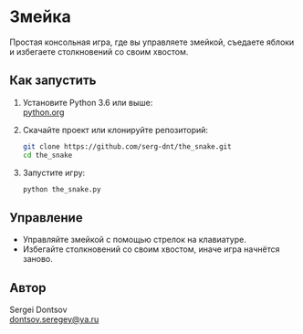 # Змейка  

Простая консольная игра, где вы управляете змейкой, съедаете яблоки и избегаете столкновений со своим хвостом.  

## Как запустить  

1. Установите Python 3.6 или выше:  
   [python.org](https://www.python.org)  

2. Скачайте проект или клонируйте репозиторий:  
   ```bash
   git clone https://github.com/serg-dnt/the_snake.git  
   cd the_snake
   ```
     

3. Запустите игру:  
   ```bash  
   python the_snake.py
   ```
     

## Управление  

- Управляйте змейкой с помощью стрелок на клавиатуре.  
- Избегайте столкновений со своим хвостом, иначе игра начнётся заново.  

## Автор  

Sergei Dontsov  
[dontsov.seregey@ya.ru](mailto:dontsov.seregey@ya.ru)